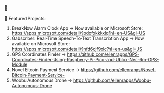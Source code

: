 ### 👋
🔭 Featured Projects:
1) BreakNow Alarm Clock App -> Now available on Microsoft Store: https://apps.microsoft.com/detail/9pdxfxkkkxlq?hl=en-US&gl=US
2) Gabscriber: Real-Time Speech-To-Text Transcription App
   -> Now available on Microsoft Store: https://apps.microsoft.com/detail/9nfd6cjf9xlc?hl=en-us&gl=US
3) GPS Coordinates Finder -> https://github.com/ellenrapps/GPS-Coordinates-Finder-Using-Raspberry-Pi-Pico-and-Ublox-Neo-6m-GPS-Module
4) Novel Bitcoin Payment Service -> https://github.com/ellenrapps/Novel-Bitcoin-Payment-Service-
5) Woobu Autonomous Drone -> https://github.com/ellenrapps/Woobu-Autonomous-Drone

